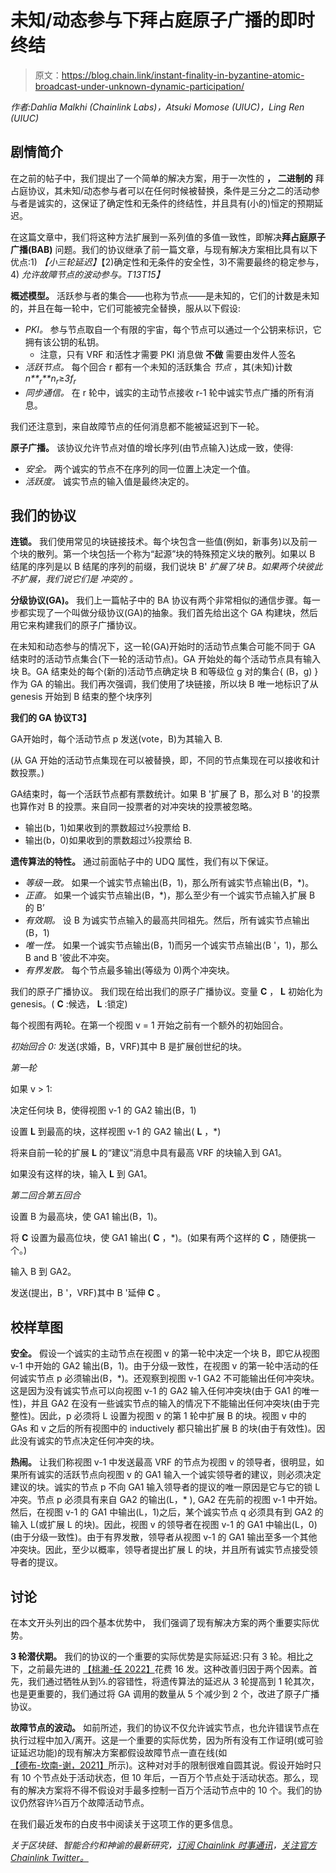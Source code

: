 # 未知/动态参与下拜占庭原子广播的即时终结

> 原文：<https://blog.chain.link/instant-finality-in-byzantine-atomic-broadcast-under-unknown-dynamic-participation/>

*作者:Dahlia Malkhi (Chainlink Labs)，Atsuki Momose (UIUC)，Ling Ren (UIUC)*

## 剧情简介

在之前的[](https://blog.chain.link/instant-finality-in-byzantine-generals-with-unknown-and-dynamic-participation/)帖子中，我们提出了一个简单的解决方案，用于一次性的 **，** **二进制的** 拜占庭协议，其未知/动态参与者可以在任何时候被替换，条件是三分之二的活动参与者是诚实的，这保证了确定性和无条件的终结性，并且具有(小的)恒定的预期延迟。

在这篇文章中，我们将这种方法扩展到一系列值的多值一致性，即解决**拜占庭原子广播(BAB)** 问题。我们的协议继承了前一篇文章，与现有解决方案相比具有以下优点:1) *【小三轮延迟】*【2)确定性和无条件的安全性，3)不需要最终的稳定参与，4) *允许故障节点的波动参与。T13T15】*

**概述模型。** 活跃参与者的集合——也称为节点——是未知的，它们的计数是未知的，并且在每一轮中，它们可能被完全替换，服从以下假设:

*   *PKI。* 参与节点取自一个有限的宇宙，每个节点可以通过一个公钥来标识，它拥有该公钥的私钥。
    *   注意，只有 VRF 和活性才需要 PKI 消息做 **不做** 需要由发件人签名
*   *活跃节点。* 每个回合 r 都有一个未知的活跃集合 *节点* ，其(未知)计数*n**<sub>r</sub>**n<sub>r</sub>*≥*3f<sub>r</sub>*
*   *同步通信。* 在 r 轮中，诚实的主动节点接收 r-1 轮中诚实节点广播的所有消息。

我们还注意到，来自故障节点的任何消息都不能被延迟到下一轮。

**原子广播。** 该协议允许节点对值的增长序列(由节点输入)达成一致，使得:

*   *安全。* 两个诚实的节点不在序列的同一位置上决定一个值。
*   *活跃度。* 诚实节点的输入值是最终决定的。

## 我们的协议

**连锁。** 我们使用常见的块链接技术。每个块包含一些值(例如，新事务)以及前一个块的散列。第一个块包括一个称为“起源”块的特殊预定义块的散列。如果以 B 结尾的序列是以 B 结尾的序列的前缀，我们说块 B' *扩展了块 B。如果两个块彼此不扩展，我们说它们是 *冲突的* 。*

**分级协议(GA)。** 我们上一篇帖子中的 BA 协议有两个非常相似的通信步骤。每一步都实现了一个叫做分级协议(GA)的抽象。我们首先给出这个 GA 构建块，然后用它来构建我们的原子广播协议。

在未知和动态参与的情况下，这一轮(GA)开始时的活动节点集合可能不同于 GA 结束时的活动节点集合(下一轮的活动节点)。GA 开始处的每个活动节点具有输入块 B。GA 结束处的每个(新的)活动节点确定块 B 和等级位 g 对的集合{ (B，g) }作为 GA 的输出。我们再次强调，我们使用了块链接，所以块 B 唯一地标识了从 genesis 开始到 B 结束的整个块序列

**我们的 GA 协议T3】**

GA开始时，每个活动节点 p 发送(vote，B)为其输入 B.

(从 GA 开始的活动节点集现在可以被替换，即，不同的节点集现在可以接收和计数投票。)

GA结束时，每一个活跃节点都有票数统计。如果 B '扩展了 B，那么对 B '的投票也算作对 B 的投票。来自同一投票者的对冲突块的投票被忽略。

*   输出(b，1)如果收到的票数超过⅔投票给 B.
*   输出(b，0)如果收到的票数超过⅓投票给 B.

**遗传算法的特性。** 通过前面帖子中的 UDQ 属性，我们有以下保证。

*   *等级一致。* 如果一个诚实节点输出(B，1)，那么所有诚实节点输出(B，*)。
*   *正直。* 如果一个诚实节点输出(B，*)，那么至少有一个诚实节点输入扩展 B 的 B’
*   *有效期。* 设 B 为诚实节点输入的最高共同祖先。然后，所有诚实节点输出(B，1)
*   *唯一性。* 如果一个诚实节点输出(B，1)而另一个诚实节点输出(B '，1)，那么 B and B '彼此不冲突。
*   *有界发散。* 每个节点最多输出(等级为 0)两个冲突块。

我们的原子广播协议。 我们现在给出我们的原子广播协议。变量 **C** ， **L** 初始化为 genesis。( **C** :候选， **L** :锁定)

每个视图有两轮。在第一个视图 v = 1 开始之前有一个额外的初始回合。

*初始回合 0:* 发送(求婚，B，VRF)其中 B 是扩展创世纪的块。

*第一轮*

如果 v > 1:

决定任何块 B，使得视图 v-1 的 GA2 输出(B，1)

设置 **L** 到最高的块，这样视图 v-1 的 GA2 输出( **L** ，*)

将来自前一轮的扩展 **L** 的“建议”消息中具有最高 VRF 的块输入到 GA1。

如果没有这样的块，输入 **L** 到 GA1。

*第二回合第五回合*

设置 B 为最高块，使 GA1 输出(B，1)。

将 **C** 设置为最高位块，使 GA1 输出( **C** ，*)。(如果有两个这样的 **C** ，随便挑一个。)

输入 B 到 GA2。

发送(提出，B '，VRF)其中 B '延伸 **C** 。

## 校样草图

**安全。** 假设一个诚实的主动节点在视图 v 的第一轮中决定一个块 B，即它从视图 v-1 中开始的 GA2 输出(B，1)。由于分级一致性，在视图 v 的第一轮中活动的任何诚实节点 p 必须输出(B，*)。还观察到视图 v-1 GA2 不可能输出任何冲突块。这是因为没有诚实节点可以向视图 v-1 的 GA2 输入任何冲突块(由于 GA1 的唯一性)，并且 GA2 在没有一些诚实节点的输入的情况下不能输出任何冲突块(由于完整性)。因此，p 必须将 L 设置为视图 v 的第 1 轮中扩展 B 的块。视图 v 中的 GAs 和 v 之后的所有视图中的 inductively 都只输出扩展 B 的块(由于有效性)。因此没有诚实的节点决定任何冲突的块。

**热闹。** 让我们称视图 v-1 中发送最高 VRF 的节点为视图 v 的领导者，很明显，如果所有诚实的活跃节点向视图 v 的 GA1 输入一个诚实领导者的建议，则必须决定建议的块。诚实的节点 p 不向 GA1 输入领导者的提议的唯一原因是它与它的锁 L 冲突。节点 p 必须具有来自 GA2 的输出(L，* ), GA2 在先前的视图 v-1 中开始。然后，在视图 v-1 的 GA1 中输出(L，1)之后，某个诚实节点 q 必须具有到 GA2 的输入 L(或扩展 L 的块)。因此，视图 v 的领导者在视图 v-1 的 GA1 中输出(L，0)(由于分级一致性)。由于有界发散，领导者从视图 v-1 的 GA1 输出至多一个其他冲突块。因此，至少以概率，领导者提出扩展 L 的块，并且所有诚实节点接受领导者的提议。

## 讨论

在本文开头列出的四个基本优势中， 我们强调了现有解决方案的两个重要实际优势。

**3 轮潜伏期。** 我们的协议的一个重要的实际优势是实际延迟:只有 3 轮。相比之下，之前最先进的 [【桃濑-任 2022】](https://eprint.iacr.org/2022/404)花费 16 发。这种改善归因于两个因素。首先，我们通过牺牲从到⅓.的容错性，将遗传算法的延迟从 3 轮提高到 1 轮其次，也是更重要的，我们通过将 GA 调用的数量从 5 个减少到 2 个，改进了原子广播协议。

**故障节点的波动。** 如前所述，我们的协议不仅允许诚实节点，也允许错误节点在执行过程中加入/离开。这是一个重要的实际优势，因为所有没有工作证明(或可验证延迟功能)的现有解决方案都假设故障节点一直在线(如 [【德布-坎南-谢，2021】](https://arxiv.org/pdf/2010.08154.pdf)所示)。这种对对手的限制很难自圆其说。假设开始时只有 10 个节点处于活动状态，但 10 年后，一百万个节点处于活动状态。那么，现有的解决方案将不得不假设对手最多控制一百万个活动节点中的 10 个。我们的协议仍然容许⅓百万个故障活动节点。

在我们最近发布的白皮书中阅读关于这项工作的更多信息。

*关于区块链、智能合约和神谕的最新研究，[订阅 Chainlink 时事通讯](https://pages.chain.link/subscribe?utm_medium=referral&utm_source=chainlink-blog&utm_content=cta)，[关注官方 Chainlink Twitter。](https://twitter.com/chainlink)*